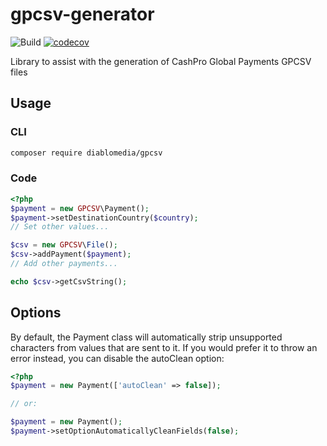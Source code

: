 # gpcsv-generator
![Build](https://github.com/diablomedia/gpcsv-generator/workflows/Build/badge.svg)
[![codecov](https://codecov.io/gh/diablomedia/gpcsv-generator/branch/master/graph/badge.svg)](https://codecov.io/gh/diablomedia/gpcsv-generator)

Library to assist with the generation of CashPro Global Payments GPCSV files

## Usage

### CLI
```bash
composer require diablomedia/gpcsv
```

### Code
```php
<?php
$payment = new GPCSV\Payment();
$payment->setDestinationCountry($country);
// Set other values...

$csv = new GPCSV\File();
$csv->addPayment($payment);
// Add other payments...

echo $csv->getCsvString();
```

## Options

By default, the Payment class will automatically strip unsupported characters from values that are sent to it. If you would prefer it to throw an error instead, you can disable the autoClean option:

```php
<?php
$payment = new Payment(['autoClean' => false]);

// or:

$payment = new Payment();
$payment->setOptionAutomaticallyCleanFields(false);
```
